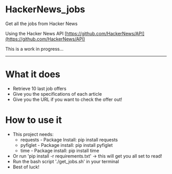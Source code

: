 # HackerNews_jobs
Get all the jobs from Hacker News

Using the Hacker News API [https://github.com/HackerNews/API](https://github.com/HackerNews/API)


This is a work in progress...

--------------------------------

# What it does
* Retrieve 10 last job offers
* Give you the specifications of each article
* Give you the URL if you want to check the offer out!

# How to use it
* This project needs:
    * requests - Package Install: pip install requests
    * pyfiglet - Package install: pip install pyfiglet
    * time - Package install: pip install time
* Or run 'pip install -r requirements.txt' -> this will get you all set to read!
* Run the bash script './get_jobs.sh' in your terminal 
* Best of luck!
